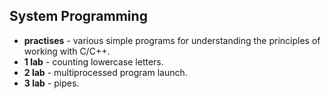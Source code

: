 ## System Programming
- <b>practises</b> - various simple programs for understanding the principles of working with C/C++.
- <b>1 lab</b> - counting lowercase letters.
- <b>2 lab</b> - multiprocessed program launch.
- <b>3 lab</b> - pipes.